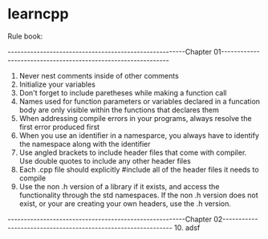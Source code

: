 # learncpp

Rule book:

-------------------------------------------------------Chapter 01--------------------------------------------------------------
  1. Never nest comments inside of other comments
  2. Initialize your variables
  3. Don't forget to include paretheses while making a function call
  4. Names used for function parameters or variables declared in a funcation body are only visible within the functions that
     declares them
  5. When addressing compile errors in your programs, always resolve the first error produced first
  6. When you use an identifier in a namesparce, you always have to identify the namespace along with the identifier
  7. Use angled brackets to include header files that come with compiler. Use double quotes to include any other header files
  8. Each .cpp file should explicitly #include all of the header files it needs to compile
  9. Use the non .h version of a library if it exists, and access the functionality through the std namespaces. If the non .h 
     version does not exist, or your are creating your own headers, use the .h version.
     
-------------------------------------------------------Chapter 02--------------------------------------------------------------
  10. adsf
